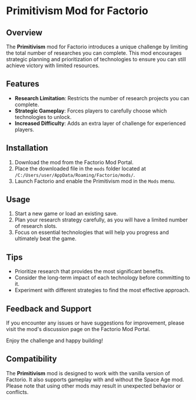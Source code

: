 # Primitivism Mod for Factorio

## Overview

The **Primitivism** mod for Factorio introduces a unique challenge by limiting the total number of researches you can complete. This mod encourages strategic planning and prioritization of technologies to ensure you can still achieve victory with limited resources.

## Features

- **Research Limitation**: Restricts the number of research projects you can complete.
- **Strategic Gameplay**: Forces players to carefully choose which technologies to unlock.
- **Increased Difficulty**: Adds an extra layer of challenge for experienced players.

## Installation

1. Download the mod from the Factorio Mod Portal.
2. Place the downloaded file in the `mods` folder located at `/C:/Users/user/AppData/Roaming/Factorio/mods/`.
3. Launch Factorio and enable the Primitivism mod in the `Mods` menu.

## Usage

1. Start a new game or load an existing save.
2. Plan your research strategy carefully, as you will have a limited number of research slots.
3. Focus on essential technologies that will help you progress and ultimately beat the game.

## Tips

- Prioritize research that provides the most significant benefits.
- Consider the long-term impact of each technology before committing to it.
- Experiment with different strategies to find the most effective approach.

## Feedback and Support

If you encounter any issues or have suggestions for improvement, please visit the mod's discussion page on the Factorio Mod Portal.

Enjoy the challenge and happy building!

## Compatibility

The **Primitivism** mod is designed to work with the vanilla version of Factorio. It also supports gameplay with and without the Space Age mod. Please note that using other mods may result in unexpected behavior or conflicts.

